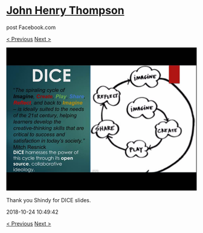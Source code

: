 # [John Henry Thompson](../README.md)
post Facebook.com

[< Previous](2018-10-24-1.md) [Next >](2018-10-22-1.md)

[![](../media/2018-10-24/Timeline-Photos-Thank-you-Shindy-for-DICE-slides-1.jpg)](../README.md)

Thank you Shindy for DICE slides.

2018-10-24 10:49:42

[< Previous](2018-10-24-1.md) [Next >](2018-10-22-1.md)